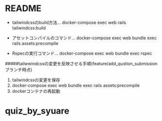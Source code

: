 # README

* tailwindcssのbuild方法... docker-compose exec web rails tailwindcss:build  

* アセットコンパイルのコマンド... docker-compose exec web bundle exec rails assets:precompile  
* Rspecの実行コマンド... docker-compose exec web bundle exec rspec  

#####tailwwindcssの変更を反映させる手順(feature/add_qustion_submissionブランチ時点)
1. tailwindcssの変更を保存
2. docker-compose exec web bundle exec rails assets:precompile
3. dockerコンテナの再起動

# quiz_by_syuare
